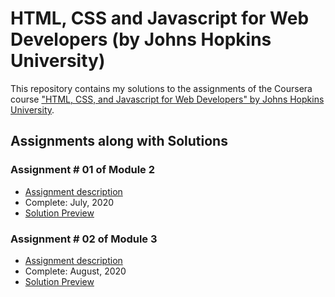 # HTML, CSS and Javascript for Web Developers (by Johns Hopkins University)

This repository contains my solutions to the assignments of the Coursera course
["HTML, CSS, and Javascript for Web Developers" by Johns Hopkins University](https://www.coursera.org/learn/html-css-javascript-for-web-developers).

## Assignments along with Solutions

### Assignment # 01 of Module 2
* [Assignment description](https://github.com/jhu-ep-coursera/fullstack-course4/blob/master/assignments/assignment2/Assignment-2.md)
* Complete: July, 2020
* [Solution Preview](https://wasif-1991.github.io/Coursera-HTML-CSS-and_Javascript/Week02-A01/)

### Assignment # 02 of Module 3
* [Assignment description](https://github.com/jhu-ep-coursera/fullstack-course4/blob/master/assignments/assignment3/Assignment-3.md)
* Complete: August, 2020
* [Solution Preview](https://wasif-1991.github.io/Coursera-HTML-CSS-and_Javascript/Week03-A02/)
